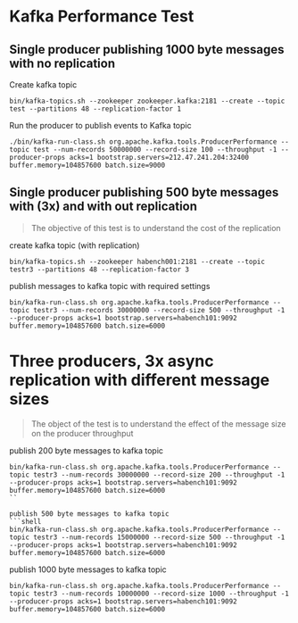 # Kafka Performance Test

## Single producer publishing 1000 byte messages with no replication
Create kafka topic
```shell
bin/kafka-topics.sh --zookeeper zookeeper.kafka:2181 --create --topic test --partitions 48 --replication-factor 1
```
Run the producer to publish events to Kafka topic
```shell
./bin/kafka-run-class.sh org.apache.kafka.tools.ProducerPerformance --topic test --num-records 50000000 --record-size 100 --throughput -1 --producer-props acks=1 bootstrap.servers=212.47.241.204:32400 buffer.memory=104857600 batch.size=9000
```

## Single producer publishing 500 byte messages with (3x) and with out replication
> The objective of this test is to understand the cost of the replication

create kafka topic (with replication)
```shell
bin/kafka-topics.sh --zookeeper habench001:2181 --create --topic testr3 --partitions 48 --replication-factor 3
```
publish messages to kafka topic with required settings
```shell
bin/kafka-run-class.sh org.apache.kafka.tools.ProducerPerformance --topic testr3 --num-records 30000000 --record-size 500 --throughput -1 --producer-props acks=1 bootstrap.servers=habench101:9092 buffer.memory=104857600 batch.size=6000
```

# Three producers, 3x async replication with different message sizes
> The object of the test is to understand the effect of the message size on the producer throughput

publish 200 byte messages to kafka topic
```shell
bin/kafka-run-class.sh org.apache.kafka.tools.ProducerPerformance --topic testr3 --num-records 30000000 --record-size 200 --throughput -1 --producer-props acks=1 bootstrap.servers=habench101:9092 buffer.memory=104857600 batch.size=6000
``

publish 500 byte messages to kafka topic
```shell
bin/kafka-run-class.sh org.apache.kafka.tools.ProducerPerformance --topic testr3 --num-records 15000000 --record-size 500 --throughput -1 --producer-props acks=1 bootstrap.servers=habench101:9092 buffer.memory=104857600 batch.size=6000
```

publish 1000 byte messages to kafka topic
```shell
bin/kafka-run-class.sh org.apache.kafka.tools.ProducerPerformance --topic testr3 --num-records 10000000 --record-size 1000 --throughput -1 --producer-props acks=1 bootstrap.servers=habench101:9092 buffer.memory=104857600 batch.size=6000
```
